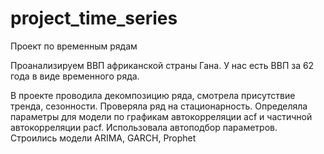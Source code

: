 # project_time_series
Проект по временным рядам

Проанализируем ВВП африканской страны Гана. У нас есть ВВП за 62 года в виде временного ряда.


В проекте проводила декомпозицию ряда, смотрела присутствие тренда, сезонности. Проверяла ряд на стационарность.
Определяла параметры для модели по графикам автокорреляции acf и частичной автокорреляции pacf.
Использовала автоподбор параметров.
Строились модели ARIMA, GARCH, Prophet
